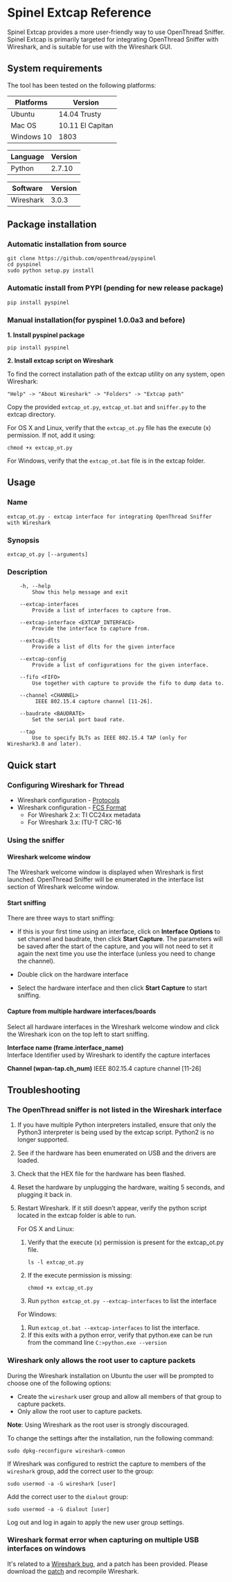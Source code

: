 # Spinel Extcap Reference

Spinel Extcap provides a more user-friendly way to use OpenThread Sniffer.
Spinel Extcap is primarily targeted for integrating OpenThread Sniffer with Wireshark,
and is suitable for use with the Wireshark GUI.

## System requirements

The tool has been tested on the following platforms:

| Platforms  | Version          |
|------------|------------------|
| Ubuntu     | 14.04 Trusty     |
| Mac OS     | 10.11 El Capitan |
| Windows 10 | 1803             |

| Language  | Version          |
|-----------|------------------|
| Python    | 2.7.10           |

| Software  | Version          |
|-----------|------------------|
| Wireshark | 3.0.3            |

## Package installation

### Automatic installation from source

```
git clone https://github.com/openthread/pyspinel
cd pyspinel
sudo python setup.py install 
```

### Automatic install from PYPI (pending for new release package)

```
pip install pyspinel
```

### Manual installation(for pyspinel 1.0.0a3 and before)

**1. Install pyspinel package**
``` 
pip install pyspinel 
```
**2. Install extcap script on Wireshark**

To find the correct installation path of the extcap utility on any system, open Wireshark:
```
"Help" -> "About Wireshark" -> "Folders" -> "Extcap path"
```
Copy the provided `extcap_ot.py`, `extcap_ot.bat` and `sniffer.py` to the extcap directory.

For OS X and Linux, verify that the ```extcap_ot.py``` file has the execute (x) permission. If not, add it using:

```
chmod +x extcap_ot.py
```

For Windows, verify that the ```extcap_ot.bat``` file is in the extcap folder.

## Usage

### Name

    extcap_ot.py - extcap interface for integrating OpenThread Sniffer with Wireshark

### Synopsis

    extcap_ot.py [--arguments]

### Description

```
    -h, --help            
    	Show this help message and exit

    --extcap-interfaces
       	Provide a list of interfaces to capture from.

    --extcap-interface <EXTCAP_INTERFACE>
        Provide the interface to capture from.
    
    --extcap-dlts
        Provide a list of dlts for the given interface

    --extcap-config
        Provide a list of configurations for the given interface.

    --fifo <FIFO>
        Use together with capture to provide the fifo to dump data to.
    
    --channel <CHANNEL>
         IEEE 802.15.4 capture channel [11-26].

    --baudrate <BAUDRATE>
        Set the serial port baud rate.

    --tap
        Use to specify DLTs as IEEE 802.15.4 TAP (only for Wireshark3.0 and later).
```

## Quick start

### Configuring Wireshark for Thread

* Wireshark configuration - [Protocols](https://openthread.io/guides/ncp/sniffer#wireshark_configuration_-_protocols)
* Wireshark configuration - [FCS Format](https://openthread.io/guides/ncp/sniffer#wireshark_configuration_-_rssi)
    * For Wireshark 2.x: TI CC24xx metadata
    * For Wireshark 3.x: ITU-T CRC-16
   
### Using the sniffer

#### Wireshark welcome window

The Wireshark welcome window is displayed when Wireshark is first launched. 
OpenThread Sniffer will be enumerated in the interface list section of Wireshark welcome window.

#### Start sniffing

There are three ways to start sniffing:
* If this is your first time using an interface, click on **Interface Options** 
  to set channel and baudrate, then click **Start Capture**. 
  The parameters will be saved after the start of the capture, and you will not
  need to set it again the next time you use the interface (unless you need to
  change the channel).

* Double click on the hardware interface

* Select the hardware interface and then click **Start Capture** to start sniffing.
 
#### Capture from multiple hardware interfaces/boards
 
 Select all hardware interfaces in the Wireshark welcome window and click 
 the Wireshark icon on the top left to start sniffing.
 
**Interface name (frame.interface_name)**\
Interface Identifier used by Wireshark to identify the capture interfaces 

**Channel (wpan-tap.ch_num)**
IEEE 802.15.4 capture channel [11-26]

## Troubleshooting

### The OpenThread sniffer is not listed in the Wireshark interface

1. If you have multiple Python interpreters installed, ensure that only the Python3 interpreter is being used by the extcap script. Python2 is no longer supported.
2. See if the hardware has been enumerated on USB and the drivers are loaded. 
3. Check that the HEX file for the hardware has been flashed. 
4. Reset the hardware by unplugging the hardware, waiting 5 seconds, and plugging it back in. 
5. Restart Wireshark. If it still doesn’t appear, verify the python script located in the extcap folder is able to run. 
    
    For OS X and Linux:
    1. Verify that the execute (x) permission is present for the extcap_ot.py file. 
        ```
       ls -l extcap_ot.py
        ```
    2. If the execute permission is missing:
       ```
       chmod +x extcap_ot.py
       ```
    3. Run ```python extcap_ot.py --extcap-interfaces``` to list the interface
    
    For Windows:
    1. Run ```extcap_ot.bat --extcap-interfaces``` to list the interface.
    2. If this exits with a python error, verify that python.exe can be run from the command line ```C:>python.exe --version```

### Wireshark only allows the root user to capture packets

During the Wireshark installation on Ubuntu the user will be prompted to choose one of the following options:
* Create the `wireshark` user group and allow all members of that group to capture packets.
* Only allow the root user to capture packets.

**Note**: Using Wireshark as the root user is strongly discouraged.

To change the settings after the installation, run the following command:
```
sudo dpkg-reconfigure wireshark-common
```
If Wireshark was configured to restrict the capture to members of the `wireshark` group, add the correct user to the group:
```
sudo usermod -a -G wireshark [user]
```

Add the correct user to the `dialout` group:
```
sudo usermod -a -G dialout [user]
```
Log out and log in again to apply the new user group settings.

### Wireshark format error when capturing on multiple USB interfaces on windows

It's related to a [Wireshark bug](https://bugs.wireshark.org/bugzilla/show_bug.cgi?id=13653), 
and a patch has been provided. Please download the [patch](https://code.wireshark.org/review/#/c/34722/)
and recompile Wireshark.